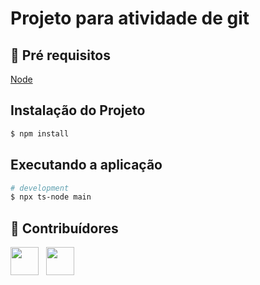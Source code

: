 # Projeto para atividade de git
 
## 🔐 Pré requisitos

<a href="https://nodejs.dev/">Node</a> &nbsp;

## Instalação do Projeto

```bash
$ npm install
```

## Executando a aplicação

```bash
# development
$ npx ts-node main
```

## 🤝 Contribuídores

<a href="https://github.com/angelogluz"><img src="https://github.com/angelogluz.png" width="45" height="45"></a> &nbsp;
<a href="https://github.com/felipesm27"><img src="https://github.com/felipesm27.png" width="45" height="45"></a> &nbsp;
